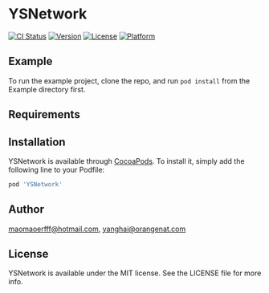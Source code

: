 # YSNetwork

[![CI Status](https://img.shields.io/travis/maomaoerfff@hotmail.com/YSNetwork.svg?style=flat)](https://travis-ci.org/maomaoerfff@hotmail.com/YSNetwork)
[![Version](https://img.shields.io/cocoapods/v/YSNetwork.svg?style=flat)](https://cocoapods.org/pods/YSNetwork)
[![License](https://img.shields.io/cocoapods/l/YSNetwork.svg?style=flat)](https://cocoapods.org/pods/YSNetwork)
[![Platform](https://img.shields.io/cocoapods/p/YSNetwork.svg?style=flat)](https://cocoapods.org/pods/YSNetwork)

## Example

To run the example project, clone the repo, and run `pod install` from the Example directory first.

## Requirements

## Installation

YSNetwork is available through [CocoaPods](https://cocoapods.org). To install
it, simply add the following line to your Podfile:

```ruby
pod 'YSNetwork'
```

## Author

maomaoerfff@hotmail.com, yanghai@orangenat.com

## License

YSNetwork is available under the MIT license. See the LICENSE file for more info.
